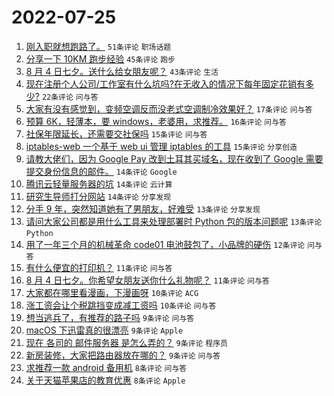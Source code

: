 # 2022-07-25

1. [刚入职就想跑路了。](https://www.v2ex.com/t/868453) `51条评论` `职场话题`
1. [分享一下 10KM 跑步经验](https://www.v2ex.com/t/868472) `45条评论` `跑步`
1. [8 月 4 日七夕。送什么给女朋友呢？](https://www.v2ex.com/t/868457) `43条评论` `生活`
1. [现在注册个人公司/工作室有什么坑吗?在无收入的情况下每年固定花销有多少?](https://www.v2ex.com/t/868466) `22条评论` `问与答`
1. [大家有没有感觉到，变频空调反而没老式空调制冷效果好？](https://www.v2ex.com/t/868451) `17条评论` `问与答`
1. [预算 6K，轻薄本，要 windows，老婆用，求推荐。](https://www.v2ex.com/t/868479) `16条评论` `问与答`
1. [社保年限延长，还需要交社保吗](https://www.v2ex.com/t/868500) `15条评论` `问与答`
1. [iptables-web 一个基于 web ui 管理 iptables 的工具](https://www.v2ex.com/t/868445) `15条评论` `分享创造`
1. [请教大佬们，因为 Google Pay 改到土耳其买域名，现在收到了 Google 需要提交身份信息的邮件。](https://www.v2ex.com/t/868489) `14条评论` `Google`
1. [腾讯云轻量服务器的坑](https://www.v2ex.com/t/868487) `14条评论` `云计算`
1. [研究生导师打分网站](https://www.v2ex.com/t/868447) `14条评论` `分享发现`
1. [分手 9 年，突然知道她有了男朋友，好难受](https://www.v2ex.com/t/868510) `13条评论` `分享发现`
1. [请问大家公司都是用什么工具来处理部署时 Python 包的版本问题呢](https://www.v2ex.com/t/868456) `13条评论` `Python`
1. [用了一年三个月的机械革命 code01 电池鼓包了，小品牌的硬伤](https://www.v2ex.com/t/868478) `12条评论` `问与答`
1. [有什么便宜的打印机？](https://www.v2ex.com/t/868483) `11条评论` `问与答`
1. [8 月 4 日七夕。你希望女朋友送你什么礼物呢？](https://www.v2ex.com/t/868475) `11条评论` `问与答`
1. [大家都在哪里看漫画，下漫画呀](https://www.v2ex.com/t/868501) `10条评论` `ACG`
1. [涨工资会让个税跳挡变成减工资吗](https://www.v2ex.com/t/868464) `10条评论` `问与答`
1. [想当逃兵了，有推荐的路子吗](https://www.v2ex.com/t/868509) `9条评论` `问与答`
1. [macOS 下迅雷真的很漂亮](https://www.v2ex.com/t/868494) `9条评论` `Apple`
1. [现在 各司的 邮件服务器 是怎么弄的？](https://www.v2ex.com/t/868491) `9条评论` `程序员`
1. [新房装修，大家把路由器放在哪的？](https://www.v2ex.com/t/868452) `9条评论` `问与答`
1. [求推荐一款 android 备用机](https://www.v2ex.com/t/868459) `8条评论` `问与答`
1. [关于天猫苹果店的教育优惠](https://www.v2ex.com/t/868458) `8条评论` `Apple`

